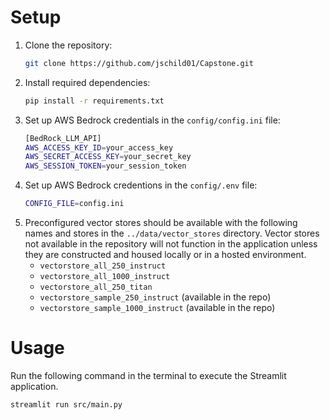 




# Setup

1. Clone the repository:
   ```bash
   git clone https://github.com/jschild01/Capstone.git
   ```
2. Install required dependencies:
    ```bash
    pip install -r requirements.txt
    ```
3. Set up AWS Bedrock credentials in the `config/config.ini` file:
    ```bash
    [BedRock_LLM_API]
    AWS_ACCESS_KEY_ID=your_access_key
    AWS_SECRET_ACCESS_KEY=your_secret_key
    AWS_SESSION_TOKEN=your_session_token
    ```
4. Set up AWS Bedrock credentions in the `config/.env` file:
    ```bash
    CONFIG_FILE=config.ini
    ```
5. Preconfigured vector stores should be available with the following names and stores in the `../data/vector_stores` directory. Vector stores not available in the repository will not function in the application unless they are constructed and housed locally or in a hosted environment.
    - `vectorstore_all_250_instruct`
    - `vectorstore_all_1000_instruct`
    - `vectorstore_all_250_titan`
    - `vectorstore_sample_250_instruct` (available in the repo)
    - `vectorstore_sample_1000_instruct` (available in the repo)

# Usage
Run the following command in the terminal to execute the Streamlit application.
```bash
streamlit run src/main.py
```    
